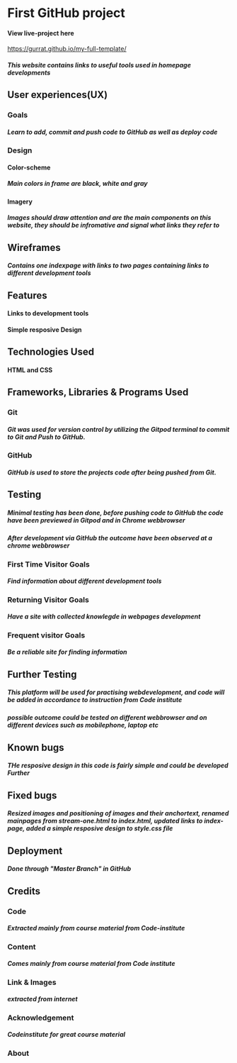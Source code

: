 # First GitHub project

#### View live-project here 
https://gurrat.github.io/my-full-template/

##### This website contains links to useful tools used in homepage developments

## User experiences(UX)
### Goals
##### Learn to add, commit and push code to GitHub as well as deploy code
### Design
#### Color-scheme 
##### Main colors in frame are black, white and gray 
#### Imagery 
##### Images should draw attention and are the main components on this website, they should be infromative and signal what links they refer to

## Wireframes
##### Contains one indexpage with links to two pages containing links to different development tools

## Features
#### Links to development tools
#### Simple resposive Design

## Technologies Used
#### HTML and CSS

## Frameworks, Libraries & Programs Used
### Git
#####	Git was used for version control by utilizing the Gitpod terminal to commit to Git and Push to GitHub.
### GitHub
##### GitHub is used to store the projects code after being pushed from Git.

## Testing
##### Minimal testing has been done, before pushing code to GitHub the code have been previewed in Gitpod and in Chrome webbrowser
##### After development via GitHub the outcome have been observed at a chrome webbrowser

### First Time Visitor Goals
##### Find information about different development tools

### Returning Visitor Goals
##### Have a site with collected knowlegde in webpages development

### Frequent visitor Goals
##### Be a reliable site for finding information

## Further Testing
##### This platform will be used for practising webdevelopment, and code will be added in accordance to instruction from Code institute
##### possible outcome could be tested on different webbrowser and on different devices such as mobilephone, laptop etc

## Known bugs
##### THe resposive design in this code is fairly simple and could be developed Further

## Fixed bugs
##### Resized images and positioning of images and their anchortext, renamed mainpages from stream-one.html to index.html, updated links to index-page, added a simple resposive design to style.css file

## Deployment
##### Done through "Master Branch" in GitHub

## Credits
### Code
##### Extracted mainly from course material from Code-institute
### Content 
##### Comes mainly from course material from Code institute
### Link & Images
##### extracted from internet
### Acknowledgement
##### Codeinstitute for great course material
### About